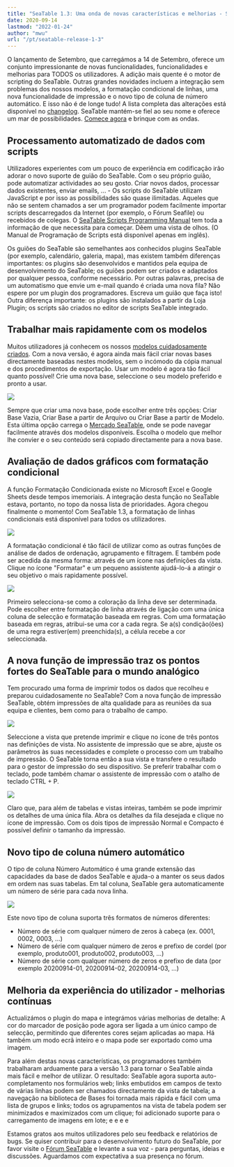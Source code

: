 ```yaml
---
title: "SeaTable 1.3: Uma onda de novas características e melhorias - SeaTable"
date: 2020-09-14
lastmod: "2022-01-24"
author: "mwu"
url: "/pt/seatable-release-1-3"
---
```


O lançamento de Setembro, que carregámos a 14 de Setembro, oferece um conjunto impressionante de novas funcionalidades, funcionalidades e melhorias para TODOS os utilizadores. A adição mais quente é o motor de scripting do SeaTable. Outras grandes novidades incluem a integração sem problemas dos nossos modelos, a formatação condicional de linhas, uma nova funcionalidade de impressão e o novo tipo de coluna de número automático. E isso não é de longe tudo! A lista completa das alterações está disponível no [changelog](https://seatable.io/pt/docs/changelog/version-1-3/). SeaTable mantém-se fiel ao seu nome e oferece um mar de possibilidades. [Comece agora](https://seatable.io/pt/registrierung/) e brinque com as ondas.

## Processamento automatizado de dados com scripts

Utilizadores experientes com um pouco de experiência em codificação irão adorar o novo suporte de guião do SeaTable. Com o seu próprio guião, pode automatizar actividades ao seu gosto. Criar novos dados, processar dados existentes, enviar emails, ... - Os scripts do SeaTable utilizam JavaScript e por isso as possibilidades são quase ilimitadas. Aqueles que não se sentem chamados a ser um programador podem facilmente importar scripts descarregados da Internet (por exemplo, o Fórum Seafile) ou recebidos de colegas. O [SeaTable Scripts Programming Manual](https://seatable.github.io/seatable-scripts/) tem toda a informação de que necessita para começar. Dêem uma vista de olhos. (O Manual de Programação de Scripts está disponível apenas em inglês).

Os guiões do SeaTable são semelhantes aos conhecidos plugins SeaTable (por exemplo, calendário, galeria, mapa), mas existem também diferenças importantes: os plugins são desenvolvidos e mantidos pela equipa de desenvolvimento do SeaTable; os guiões podem ser criados e adaptados por qualquer pessoa, conforme necessário. Por outras palavras, precisa de um automatismo que envie um e-mail quando é criada uma nova fila? Não espere por um plugin dos programadores. Escreva um guião que faça isto! Outra diferença importante: os plugins são instalados a partir da Loja Plugin; os scripts são criados no editor de scripts SeaTable integrado.

## Trabalhar mais rapidamente com os modelos

Muitos utilizadores já conhecem os nossos [modelos cuidadosamente criados](https://seatable.io/pt/docs/templates/). Com a nova versão, é agora ainda mais fácil criar novas bases directamente baseadas nestes modelos, sem o incómodo da cópia manual e dos procedimentos de exportação. Usar um modelo é agora tão fácil quanto possível! Crie uma nova base, seleccione o seu modelo preferido e pronto a usar.

![](https://seatable.io/wp-content/uploads/2020/09/create-from-template.png)

Sempre que criar uma nova base, pode escolher entre três opções: Criar Base Vazia, Criar Base a partir de Arquivo ou Criar Base a partir de Modelo. Esta última opção carrega o [Mercado SeaTable](https://market.seatable.io), onde se pode navegar facilmente através dos modelos disponíveis. Escolha o modelo que melhor lhe convier e o seu conteúdo será copiado directamente para a nova base.

## Avaliação de dados gráficos com formatação condicional

A função Formatação Condicionada existe no Microsoft Excel e Google Sheets desde tempos imemoriais. A integração desta função no SeaTable estava, portanto, no topo da nossa lista de prioridades. Agora chegou finalmente o momento! Com SeaTable 1.3, a formatação de linhas condicionais está disponível para todos os utilizadores.

![](https://seatable.io/wp-content/uploads/2020/09/row-color-non-modal.png)

A formatação condicional é tão fácil de utilizar como as outras funções de análise de dados de ordenação, agrupamento e filtragem. E também pode ser acedida da mesma forma: através de um ícone nas definições da vista. Clique no ícone "Formatar" e um pequeno assistente ajudá-lo-á a atingir o seu objetivo o mais rapidamente possível.

![](https://seatable.io/wp-content/uploads/2020/09/row-color.png)

Primeiro selecciona-se como a coloração da linha deve ser determinada. Pode escolher entre formatação de linha através de ligação com uma única coluna de selecção e formatação baseada em regras. Com uma formatação baseada em regras, atribui-se uma cor a cada regra. Se a(s) condição(ões) de uma regra estiver(em) preenchida(s), a célula recebe a cor seleccionada.

## A nova função de impressão traz os pontos fortes do SeaTable para o mundo analógico

Tem procurado uma forma de imprimir todos os dados que recolheu e preparou cuidadosamente no SeaTable? Com a nova função de impressão SeaTable, obtém impressões de alta qualidade para as reuniões da sua equipa e clientes, bem como para o trabalho de campo.

![](https://seatable.io/wp-content/uploads/2020/09/print-settings.png)

Seleccione a vista que pretende imprimir e clique no ícone de três pontos nas definições de vista. No assistente de impressão que se abre, ajuste os parâmetros às suas necessidades e complete o processo com um trabalho de impressão. O SeaTable torna então a sua vista e transfere o resultado para o gestor de impressão do seu dispositivo. Se preferir trabalhar com o teclado, pode também chamar o assistente de impressão com o atalho de teclado CTRL + P.

![](https://seatable.io/wp-content/uploads/2020/09/compact-row-detail.png)

Claro que, para além de tabelas e vistas inteiras, também se pode imprimir os detalhes de uma única fila. Abra os detalhes da fila desejada e clique no ícone de impressão. Com os dois tipos de impressão Normal e Compacto é possível definir o tamanho da impressão.

## Novo tipo de coluna número automático

O tipo de coluna Número Automático é uma grande extensão das capacidades da base de dados SeaTable e ajuda-o a manter os seus dados em ordem nas suas tabelas. Em tal coluna, SeaTable gera automaticamente um número de série para cada nova linha.

![](https://seatable.io/wp-content/uploads/2020/09/auto-number.png)

Este novo tipo de coluna suporta três formatos de números diferentes:

- Número de série com qualquer número de zeros à cabeça (ex. 0001, 0002, 0003, ...)
- Número de série com qualquer número de zeros e prefixo de cordel (por exemplo, produto001, produto002, produto003, ...)
- Número de série com qualquer número de zeros e prefixo de data (por exemplo 20200914-01, 20200914-02, 20200914-03, ...)

## Melhoria da experiência do utilizador - melhorias contínuas

Actualizámos o plugin do mapa e integrámos várias melhorias de detalhe: A cor do marcador de posição pode agora ser ligada a um único campo de selecção, permitindo que diferentes cores sejam aplicadas ao mapa. Há também um modo ecrã inteiro e o mapa pode ser exportado como uma imagem.

Para além destas novas características, os programadores também trabalharam arduamente para a versão 1.3 para tornar o SeaTable ainda mais fácil e melhor de utilizar. O resultado: SeaTable agora suporta auto-completamento nos formulários web; links embutidos em campos de texto de várias linhas podem ser chamados directamente da vista de tabela; a navegação na biblioteca de Bases foi tornada mais rápida e fácil com uma lista de grupos e links; todos os agrupamentos na vista de tabela podem ser minimizados e maximizados com um clique; foi adicionado suporte para o carregamento de imagens em lote; e e e e

Estamos gratos aos muitos utilizadores pelo seu feedback e relatórios de bugs. Se quiser contribuir para o desenvolvimento futuro do SeaTable, por favor visite o [Fórum SeaTable](https://forum.seatable.io) e levante a sua voz - para perguntas, ideias e discussões. Aguardamos com expectativa a sua presença no fórum.
